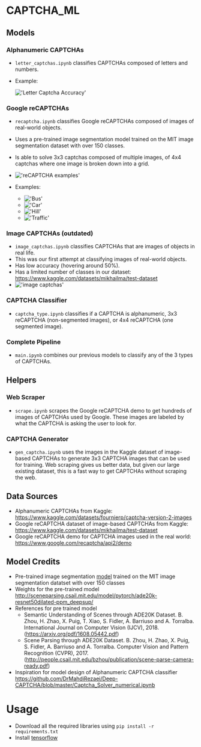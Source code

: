 # CAPTCHA_ML
## Models

### Alphanumeric CAPTCHAs
- `letter_captchas.ipynb` classifies CAPTCHAs composed of letters and numbers. 
- Example:
  
  !['Letter Captcha Accuracy'](outputs/letter_captchas.png)

### Google reCAPTCHAs
- `recaptcha.ipynb` classifies Google reCAPTCHAs composed of images of real-world objects.
- Uses a pre-trained image segmentation model trained on the MIT image segmentation dataset with over 150 classes.
- Is able to solve 3x3 captchas composed of multiple images, of 4x4 captchas where one image is broken down into a grid.
- !['reCAPTCHA examples'](https://developers.nopecha.com/static/recaptcha.png)

- Examples:
    - !['Bus'](outputs/recaptcha_bus.png)
    - !['Car'](outputs/recaptcha_car.png)
    - !['Hill'](outputs/recaptcha_hill.png)
    - !['Traffic'](outputs/recaptcha_traffic.png)

### Image CAPTCHAs (outdated)
- `image_captchas.ipynb` classifies CAPTCHAs that are images of objects in real life. 
- This was our first attempt at classifying images of real-world objects.
- Has low accuracy (hovering around 50%).
- Has a limited number of classes in our dataset: https://www.kaggle.com/datasets/mikhailma/test-dataset
- !['image captchas'](outputs/image_captcha_outdated.png)
  
### CAPTCHA Classifier
- `captcha_type.ipynb` classifies if a CAPTCHA is alphanumeric, 3x3 reCAPTCHA (non-segmented images), or 4x4 reCAPTCHA (one segmented image).

### Complete Pipeline
- `main.ipynb` combines our previous models to classify any of the 3 types of CAPTCHAs.

## Helpers

### Web Scraper
- `scrape.ipynb` scrapes the Google reCAPTCHA demo to get hundreds of images of CAPTCHAs used by Google. These images are labeled by what the CAPTCHA is asking the user to look for.

### CAPTCHA Generator
- `gen_captcha.ipynb` uses the images in the Kaggle dataset of image-based CAPTCHAs to generate 3x3 CAPTCHA images that can be used for training. Web scraping gives us better data, but given our large existing dataset, this is a fast way to get CAPTCHAs without scraping the web.

## Data Sources
- Alphanumeric CAPTCHAs from Kaggle: https://www.kaggle.com/datasets/fournierp/captcha-version-2-images
- Google reCAPTCHA dataset of image-based CAPTCHAs from Kaggle: https://www.kaggle.com/datasets/mikhailma/test-dataset
- Google reCAPTCHA demo for CAPTCHA images used in the real world: https://www.google.com/recaptcha/api2/demo
  

  
## Model Credits
- Pre-trained image segmentation [model](https://github.com/CSAILVision/semantic-segmentation-pytorch) trained on the MIT image segmentation datatset with over 150 classes
- Weights for the pre-trained model http://sceneparsing.csail.mit.edu/model/pytorch/ade20k-resnet50dilated-ppm_deepsup/
- References for pre trained model
  - Semantic Understanding of Scenes through ADE20K Dataset. B. Zhou, H. Zhao, X. Puig, T. Xiao, S. Fidler, A. Barriuso and A. Torralba. International Journal on Computer Vision (IJCV), 2018. (https://arxiv.org/pdf/1608.05442.pdf)
  - Scene Parsing through ADE20K Dataset. B. Zhou, H. Zhao, X. Puig, S. Fidler, A. Barriuso and A. Torralba. Computer Vision and Pattern Recognition (CVPR), 2017. (http://people.csail.mit.edu/bzhou/publication/scene-parse-camera-ready.pdf)
- Inspiration for model design of Alphanumeric CAPTCHA classifier https://github.com/DrMahdiRezaei/Deep-CAPTCHA/blob/master/Captcha_Solver_numerical.ipynb

# Usage
- Download all the required libraries using ```pip install -r requirements.txt```
- Install [tensorflow](https://www.tensorflow.org/install)
